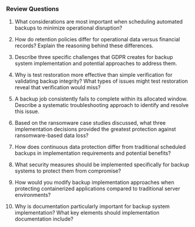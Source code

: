 
### Review Questions

1. What considerations are most important when scheduling automated backups to minimize operational disruption?

2. How do retention policies differ for operational data versus financial records? Explain the reasoning behind these differences.

3. Describe three specific challenges that GDPR creates for backup system implementation and potential approaches to address them.

4. Why is test restoration more effective than simple verification for validating backup integrity? What types of issues might test restoration reveal that verification would miss?

5. A backup job consistently fails to complete within its allocated window. Describe a systematic troubleshooting approach to identify and resolve this issue.

6. Based on the ransomware case studies discussed, what three implementation decisions provided the greatest protection against ransomware-based data loss?

7. How does continuous data protection differ from traditional scheduled backups in implementation requirements and potential benefits?

8. What security measures should be implemented specifically for backup systems to protect them from compromise?

9. How would you modify backup implementation approaches when protecting containerized applications compared to traditional server environments?

10. Why is documentation particularly important for backup system implementation? What key elements should implementation documentation include?
